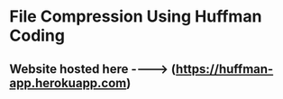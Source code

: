 # File Compression Using Huffman Coding

## Website hosted here ----> (https://huffman-app.herokuapp.com)

